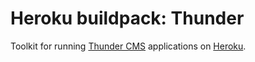 # Heroku buildpack: Thunder

Toolkit for running [Thunder CMS](https://www.drupal.org/project/thunder) applications on [Heroku](https://heroku.com).
